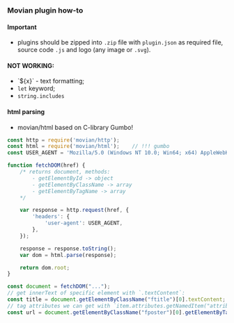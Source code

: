 ### Movian plugin how-to

#### Important

* plugins should be zipped into `.zip` file with `plugin.json` as required file, source code `.js` and logo (any image or `.svg`).

#### NOT WORKING:

* \`${x}\` - text formatting;
* `let` keyword;
* `string.includes`

#### html parsing

* movian/html based on C-library Gumbo!

```javascript
const http = require('movian/http');
const html = require('movian/html');    // !!! gumbo
const USER_AGENT = 'Mozilla/5.0 (Windows NT 10.0; Win64; x64) AppleWebKit/537.36 (KHTML, like Gecko) Chrome/125.0.0.0 Safari/537.36';

function fetchDOM(href) {
    /* returns document, methods:
        - getElementById -> object
        - getElementByClassName -> array
        - getElementByTagName -> array
    */

    var response = http.request(href, {
        'headers': {
            'user-agent': USER_AGENT,
        },
    });

    response = response.toString();
    var dom = html.parse(response);

    return dom.root;
}

const document = fetchDOM("...");
// get innerText of specific element with `.textContent`:
const title = document.getElementByClassName("ftitle")[0].textContent;  
// tag attributes we can get with `item.attributes.getNamedItem("attribute-name").value`, i.e.:
const url = document.getElementByClassName("fposter")[0].getElementByTagName("img")[0].attributes.getNamedItem("src").value;

```
